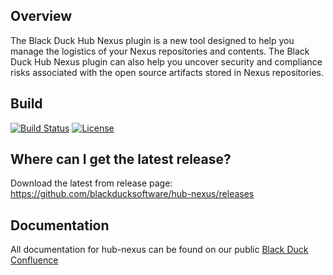 ## Overview ##
The Black Duck Hub Nexus plugin is a new tool designed to help you manage the logistics of your Nexus repositories and contents. The Black Duck Hub Nexus plugin can also help you uncover security and compliance risks associated with the open source artifacts stored in Nexus repositories.

## Build ##

[![Build Status](https://travis-ci.org/blackducksoftware/hub-nexus.svg?branch=master)](https://travis-ci.org/blackducksoftware/hub-nexus)
[![License](https://img.shields.io/badge/License-Apache%202.0-blue.svg)](https://opensource.org/licenses/Apache-2.0)

## Where can I get the latest release? ##
Download the latest from release page: https://github.com/blackducksoftware/hub-nexus/releases

## Documentation ##
All documentation for hub-nexus can be found on our public [Black Duck Confluence](https://blackducksoftware.atlassian.net/wiki/display/INTDOCS/)
